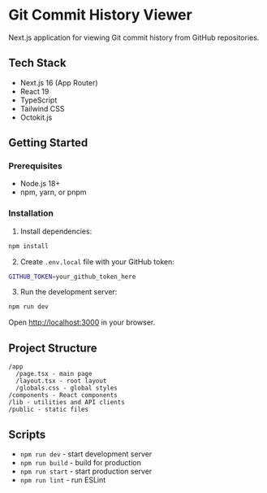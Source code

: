 # Git Commit History Viewer

Next.js application for viewing Git commit history from GitHub repositories.

## Tech Stack

- Next.js 16 (App Router)
- React 19
- TypeScript
- Tailwind CSS
- Octokit.js

## Getting Started

### Prerequisites

- Node.js 18+ 
- npm, yarn, or pnpm

### Installation

1. Install dependencies:

```bash
npm install
```

2. Create `.env.local` file with your GitHub token:

```bash
GITHUB_TOKEN=your_github_token_here
```

3. Run the development server:

```bash
npm run dev
```

Open [http://localhost:3000](http://localhost:3000) in your browser.

## Project Structure

```
/app
  /page.tsx - main page
  /layout.tsx - root layout
  /globals.css - global styles
/components - React components
/lib - utilities and API clients
/public - static files
```

## Scripts

- `npm run dev` - start development server
- `npm run build` - build for production
- `npm run start` - start production server
- `npm run lint` - run ESLint
